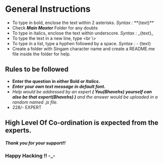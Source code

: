 # General Instructions <br />
- To type in bold, enclose the text within 2 asterisks. _Syntax :_    \*\*{text}\*\*
- Check ***Main Master***[](https://github.com/haraldo07/EY-Hackathon-2023/tree/ed86dead3e79cc8f70fdd8f1acaf282b890c9197/Kaavya) Folder for any doubts
- To type in italics, enclose the text within underscore. _Syntax :_    \_{text}\_
- To type the text in a new line, type <br \\>
- To type in a list, type a hyphen followed by a space. _Syntax :_    \- {text}
- Create a folder with Singam character name and create a README.me file inside the folder for help.

## Rules to be followed
- **Enter the question in either Bold or _Italics_.**
- ***Enter your own text message in default font.***
- _Help would be addressed by an expert ***( You(Bhavehs) yourself can also be that expert(Bhavehs) )*** and the answer would be uploaded in a random named .js file._
- 228/- EXPERT

## High Level Of Co-ordination is expected from the experts.
##### Thank you for your support!!
### Happy Hacking !! -_-
